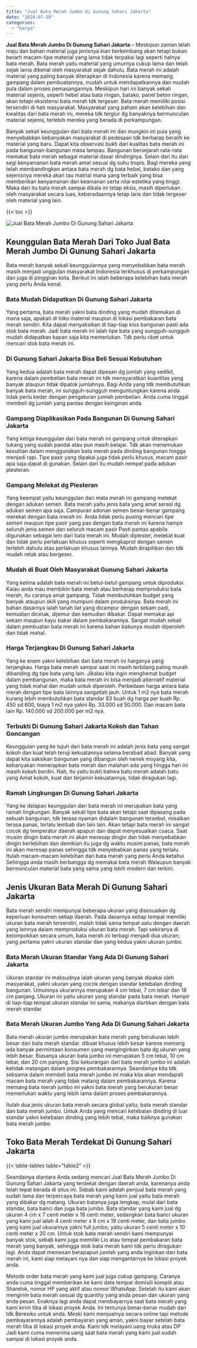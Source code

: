 ```yaml
---
title: "Jual Bata Merah Jumbo Di Gunung Sahari Jakarta"
date: "2024-07-18"
categories: 
  - "harga"
---
```


**Jual Bata Merah Jumbo Di Gunung Sahari Jakarta** – Meskipun zaman telah maju dan bahan material juga jenisnya kian berkembang akan tetapi bukan berarti macam-tipe material yang lama tidak terpakai lagi seperti halnya bata merah. Bata merah yaitu material yang umurnya cukup lama dan telah sejak lama dikenal oleh masyarakat sejak dahulu. Bata merah ini adalah material yang paling banyak diterapkan di Indonesia karena memang gampang dalam pembuatannya, mudah untuk mendapatkannya dan mudah pula dalam proses pemasangannya. Meskipun hari ini banyak sekali material sejenis, seperti hebel atau bata ringan, batako, panel beton ringan, akan tetapi eksistensi bata merah tdk tergeser. Bata merah memiliki posisi tersendiri di hati masyarakat. Masyarakat yang paham akan kelebihan dan kwalitas dari bata merah ini, mereka tdk tergiur dg banyaknya bermunculan material sejenis, terlebih mereka yang berada di perkampungan.

Banyak sekali keunggulan dari bata merah ini dan mungkin ini pula yang menyebabkan kebanyakan masyarakat di pedesaan tdk berharap beralih ke material yang baru. Dapat kita observasi bukti dari kualitas bata merah ini pada bangunan-bangunan masa lampau. Bangunan bersejarah rata-rata memakai bata merah sebagai material dasar dindingnya. Selain dari itu dari segi kenyamanan bata merah amat sesuai dg suhu tropis. Bagi mereka yang telah membandingkan antara bata merah dg bata hebel, batako dan yang sejenisnya mereka akan tau matrial mana yang terbaik yang bisa memberikan kenyamanan dan keamanan serta nilai estetika yang tinggi. Maka dari itu bata merah sampai dikala ini tetap eksis, masih diperlukan oleh masyarakat secara luas, keberadaannya tetap laris dan tidak tergeser oleh material yang lain.

{{< toc >}}

![Jual Bata Merah Jumbo Di Gunung Sahari Jakarta](/images/jual-bata-merah-15.png)

## Keunggulan Bata Merah Dari Toko Jual Bata Merah Jumbo Di Gunung Sahari Jakarta

Bata merah banyak sekali keunggulannya yang menyebabkan bata merah masih menjadi unggulan masyarakat Indonesia terkhusus di perkampungan dan juga di pinggiran kota. Berikut ini ialah beberapa kelebihan bata merah yang perlu Anda kenal.

### Bata Mudah Didapatkan Di Gunung Sahari Jakarta

Yang pertama, bata merah yakni bata dinding yang mudah ditemukan di mana saja, apakah di toko material maupun di lokasi pembakaran bata merah sendiri. Kita dapat menyaksikan di tiap-tiap kios bangunan pasti ada stok bata merah. Jadi bata merah ini ialah tipe bata yang sungguh-sungguh mudah didapatkan kapan saja kita memerlukan. Tdk perlu ribet untuk mencari stok bata merah ini.

### Di Gunung Sahari Jakarta Bisa Beli Sesuai Kebutuhan

Yang kedua adalah bata merah dapat dipesan dg jumlah yang sedikit, karena dalam pembelian bata merah ini tdk mensyaratkan kuantitas yang banyak ataupun tidak dipatok jumlahnya. Bagi Anda yang tdk membutuhkan banyak bata merah, ini sungguh-sungguh menguntungkan karena anda tidak perlu keder dengan pengaturan jumlah pembelian. Anda cuma tinggal membeli dg jumlah yang pantas dengan keinginan anda.

### Gampang Diaplikasikan Pada Bangunan Di Gunung Sahari Jakarta

Yang ketiga keunggulan dari bata merah ini gampang untuk diterapkan tukang yang sudah pandai atau pun masih belajar. Tdk akan menemukan kesulitan dalam menggunakan bata merah pada dinding bangunan hingga menjadi rapi. Tipe pasir yang dipakai juga tidak perlu khusus, macam pasir apa saja dapat di gunakan. Selain dari itu mudah nempel pada adukan plesteran.

### Gampang Melekat dg Plesteran

Yang keempat yaitu keunggulan dari mata merah ini gampang melekat dengan adukan semen. Bata merah yaitu jenis bata yang amat serasi dg adukan semen apa saja. Campuran adonan semen benar-benar gampang merekat dengan bata merah ini. Anda tidak perlu pusing mencari tipe semen maupun tipe pasir yang pas dengan bata merah ini karena hampir seluruh jenis semen dan seluruh macam pasir Pasti pantas apabila digunakan sebagai lem dari bata merah ini. Mudah diplester, melekat kuat dan tidak perlu perlakuan khusus seperti mengkaprot dengan semen terlebih dahulu atau perlakuan khusus lainnya. Mudah dirapihkan dan tdk mudah retak atau bergeser.

### Mudah di Buat Oleh Masyarakat Gunung Sahari Jakarta

Yang kelima adalah bata merah ini betul-betul gampang untuk diproduksi. Kalau anda mau membikin bata merah atau berharap memproduksi bata merah, itu caranya amat gampang. Tidak membutuhkan budget yang banyak ataupun skill yang mumpuni dalam produksinya. Bata merah ini bahan dasarnya ialah tanah liat yang dicampur dengan sekam padi, kemudian dicetak, dijemur dan kemudian dibakar. Dapat memakai api sekam maupun kayu bakar dalam pembakarannya. Sangat mudah sekali dalam pembuatan bata merah ini karena bahan bakunya mudah diperoleh dan tidak mahal.

### Harga Terjangkau Di Gunung Sahari Jakarta

Yang ke enam yakni kelebihan dari bata merah ini harganya yang terjangkau. Harga bata merah sampai saat ini masih terbilang paling murah dibanding dg tipe bata yang lain. Jikalau kita ingin menghemat budget dalam pembangunan, maka bata merah ini bisa menjadi alternatif material yang tidak mahal dan mudah untuk diperoleh. Perbedaan harga antara bata merah dengan tipe bata lainnya sangatlah jauh. Untuk 1 m2 nya bata merah kurang lebih membutuhkan bata standar 83 buah dg harga per buah Rp. 450 sd 600, biaya 1 m2 nya yakni Rp. 33.000 sd 50.000. Dan macam bata lain Rp. 140.000 sd 200.000 per m2 nya.

### Terbukti Di Gunung Sahari Jakarta Kokoh dan Tahan Goncangan

Keunggulan yang ke tujuh dari bata merah ini adalah jenis bata yang sangat kokoh dan kuat telah teruji kekuatannya selama berabad abad. Banyak yang dapat kita saksikan bangunan yang dibangun oleh nenek moyang kita, kebanyakan menerapkan bata merah dan malahan ada yang hingga hari ini masih kokoh berdiri. Nah, itu yaitu bukti bahwa batu merah adalah batu yang Amat kokoh, kuat dan terjamin kekuatannya, tidak diragukan lagi.

### Ramah Lingkungan Di Gunung Sahari Jakarta

Yang ke delapan keunggulan dari bata merah ini merupakan bata yang ramah lingkungan. Banyak sekali tipe bata akan tetapi saat dipasang pada sebuah bangunan, tdk terasa nyaman didalam bangunan tersebut, misalkan terasa panas, terlalu lembab dan lain lain. Akan tetapi bata merah ini sangat cocok dg temperatur daerah apapun dan dapat menyesuaikan cuaca. Saat musim dingin bata merah ini akan meresap dingin dan tidak menyebabkan dingin berlebihan dan demikian itu juga dg waktu musim panas, bata merah ini akan meresap panas sehingga tdk menyebabkan panas yang terlalu. Itulah macam-macam kelebihan dari bata merah yang perlu Anda ketahui Sehingga anda masih berbangga dg memakai bata merah Walaupun banyak bermunculan material bata yang sama yang lebih modern dan terkini.

## Jenis Ukuran Bata Merah Di Gunung Sahari Jakarta

Bata merah sendiri mempunyai beberapa ukuran yang disesuaikan dg keperluan konsumen setiap daerah. Pada dasarnya setiap tempat memiliki ukuran bata merah tersendiri, malah tidak sama tempat satu dengan daerah yang lainnya dalam memproduksi ukuran bata merah. Tapi sekiranya di kelompokkan secara umum, bata merah ini terbagi menjadi dua ukuran; yang pertama yakni ukuran standar dan yang kedua yakni ukuran jumbo.

### Bata Merah Ukuran Standar Yang Ada Di Gunung Sahari Jakarta

Ukuran standar ini maksudnya ialah ukuran yang banyak dipakai oleh masyarakat, yakni ukuran yang cocok dengan standar ketebalan dinding bangunan. Umumnya ukurannya merupakan 4 cm tebal, 7 cm lebar dan 18 cm panjang. Ukuran ini yaitu ukuran yang standar pada bata merah. Hampir di tiap-tiap tempat ukuran standar ini sama, makanya diartikan dengan bata merah standar.

### Bata Merah Ukuran Jumbo Yang Ada Di Gunung Sahari Jakarta

Bata merah ukuran jumbo merupakan bata merah yang berukuran lebih besar dari bata merah standar. dibuat khusus lebih besar karena memang ada banyak permintaan konsumen yang menginginkan bata dg ukuran yang lebih besar. Biasanya ukuran bata jumbo ini merupakan 5 cm tebal, 10 cm lebar, dan 20 cm panjang. Sisi kekurangan dari bata merah jumbo ini adalah ketidak matangan dalam progres pembakarannya. Seandainya kita tdk seksama dalam membeli bata merah jumbo ini maka kita akan mendapati macam bata merah yang tidak matang dalam pembakarannya. Karena memang bata merah jumbo ini yakni bata merah yang berukuran besar memerlukan waktu yang lebih lama dalam proses pembakarannya.

Itulah dua jenis ukuran bata merah secara global yaitu; bata merah standar dan bata merah jumbo. Untuk Anda yang mencari ketebalan dinding di luar standar yakni ketebalan dinding yang lebih tebal, maka baiknya gunakan bata merah jumbo.

## Toko Bata Merah Terdekat Di Gunung Sahari Jakarta

{{< table-tables table="table2" >}}

Seandainya diantara Anda sedang mencari Jual Bata Merah Jumbo Di Gunung Sahari Jakarta yang terdekat dengan daerah anda, karenanya anda telah tepat berada di situs ini. Sebab kami adalah penjual bata merah yang sudah lama dan terpercaya bata merah yang kami jual yaitu bata merah yang dibakar dg matang. Ukuran batanya juga lengkap, mulai dari bata standar, bata banci dan juga bata jumbo. Bata standar yang kami jual dg ukuran 4 cm x 7 centi meter x 18 centi meter, sedangkan bata banci ukuran yang kami jual ialah 4 centi meter x 9 cm x 19 centi meter, dan bata jumbo yang kami jual ukurannya yakni full jumbo; yaitu ukuran 5 centi meter x 10 centi meter x 20 cm. Untuk stok bata merah sendiri kami mempunyai banyak stok, sebab kami juga memiliki Lio atau tempat pembakaran bata merah yang banyak, sehingga stok bata merah kami tdk perlu diragukan lagi. Anda dapat memesan berapapun jumlah yang anda inginkan dari bata merah ini, kami siap melayani nya dan siap mengantarnya ke lokasi proyek anda.

Metode order bata merah yang kami jual juga cukup gampang. Caranya anda cuma tinggal memberikan ke kami data tempat domisili komplit atau Sharelok, nomor HP yang aktif atau nomor WhatsApp. Setelah itu kami akan mengirim bata merah sesuai dg quantity yang anda pesan dan ukuran yang anda pesan. Enaknya lagi anda dapat membayarnya saat bata merah yang kami kirim tiba di lokasi proyek Anda. Ini tentunya benar-benar mudah dan tdk Beresiko untuk anda. Meski kami menjualnya secara online tapi metode pembayarannya adalah pembayaran yang aman, yakni bayar setelah bata merah tiba di lokasi proyek anda. Kami tdk melayani uang muka atau DP Jadi kami cuma menerima uang saat bata merah yang kami jual sudah sampai di lokasi proyek anda.
